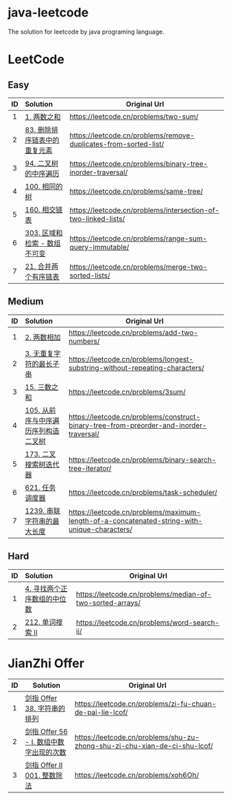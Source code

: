 # java-leetcode

The solution for leetcode by java programing language.

# LeetCode

## Easy

| ID  | Solution                                                       | Original    Url                                                  |
|:---:|:---------------------------------------------------------------|------------------------------------------------------------------|
|  1  | [1. 两数之和](src/com/yeahqing/easy/_001/Solution.java)            | https://leetcode.cn/problems/two-sum/                            |
|  2  | [83. 删除排序链表中的重复元素](src/com/yeahqing/easy/_083/Solution.java)   | https://leetcode.cn/problems/remove-duplicates-from-sorted-list/ |
|  3  | [94. 二叉树的中序遍历](src/com/yeahqing/easy/_094/Solution.java)       | https://leetcode.cn/problems/binary-tree-inorder-traversal/      |
|  4  | [100. 相同的树](src/com/yeahqing/easy/_001/Solution.java)          | https://leetcode.cn/problems/same-tree/                          |
|  5  | [160. 相交链表](src/com/yeahqing/easy/_160/Solution.java)          | https://leetcode.cn/problems/intersection-of-two-linked-lists/   |
|  6  | [303. 区域和检索 - 数组不可变](src/com/yeahqing/easy/_303/Solution.java) | https://leetcode.cn/problems/range-sum-query-immutable/          |
|  7  | [21. 合并两个有序链表](src/com/yeahqing/easy/_021/LeetCode021.java)    | https://leetcode.cn/problems/merge-two-sorted-lists/             |

## Medium

| ID  | Solution                                                              | Original    Url                                                                              |
|:---:|:----------------------------------------------------------------------|----------------------------------------------------------------------------------------------|
|  1  | [2. 两数相加](src/com/yeahqing/medium/_002/Solution.java)                 | https://leetcode.cn/problems/add-two-numbers/                                                |
|  2  | [3. 无重复字符的最长子串](src/com/yeahqing/medium/_003/Solution.java)           | https://leetcode.cn/problems/longest-substring-without-repeating-characters/                 |
|  3  | [15. 三数之和](src/com/yeahqing/medium/_015/Solution.java)                | https://leetcode.cn/problems/3sum/                                                           |
|  4  | [105. 从前序与中序遍历序列构造二叉树](src/com/yeahqing/medium/_105/LeetCode105.java) | https://leetcode.cn/problems/construct-binary-tree-from-preorder-and-inorder-traversal/      |
|  5  | [173. 二叉搜索树迭代器](src/com/yeahqing/medium/_173/Solution.java)           | https://leetcode.cn/problems/binary-search-tree-iterator/                                    |
|  6  | [621. 任务调度器](src/com/yeahqing/medium/_621/Solution.java)              | https://leetcode.cn/problems/task-scheduler/                                                 |
|  7  | [1239. 串联字符串的最大长度](src/com/yeahqing/medium/_1239/LeetCode1239.java)   | https://leetcode.cn/problems/maximum-length-of-a-concatenated-string-with-unique-characters/ |

## Hard

| ID  | Solution                                                    | Original    Url                                           |
|:---:|:------------------------------------------------------------|-----------------------------------------------------------|
|  1  | [4. 寻找两个正序数组的中位数](src/com/yeahqing/hard/_004/Solution.java) | https://leetcode.cn/problems/median-of-two-sorted-arrays/ |   
|  2  | [212. 单词搜索 II](src/com/yeahqing/hard/_212/Solution.java)    | https://leetcode.cn/problems/word-search-ii/              |

# JianZhi Offer

| ID  | Solution                                                                            | Original Url                                                              |
|:---:|-------------------------------------------------------------------------------------|---------------------------------------------------------------------------|
|  1  | [剑指 Offer 38. 字符串的排列](src/com/yeahqing/jianzhioffer/_1_038/Solution.java)           | https://leetcode.cn/problems/zi-fu-chuan-de-pai-lie-lcof/                 |
|  2  | [剑指 Offer 56 - I. 数组中数字出现的次数](src/com/yeahqing/jianzhioffer/_1_056_1/Solution.java) | https://leetcode.cn/problems/shu-zu-zhong-shu-zi-chu-xian-de-ci-shu-lcof/ |
|  3  | [剑指 Offer II 001. 整数除法](src/com/yeahqing/jianzhioffer/_2_001/Solution.java)         | https://leetcode.cn/problems/xoh6Oh/                                      |
